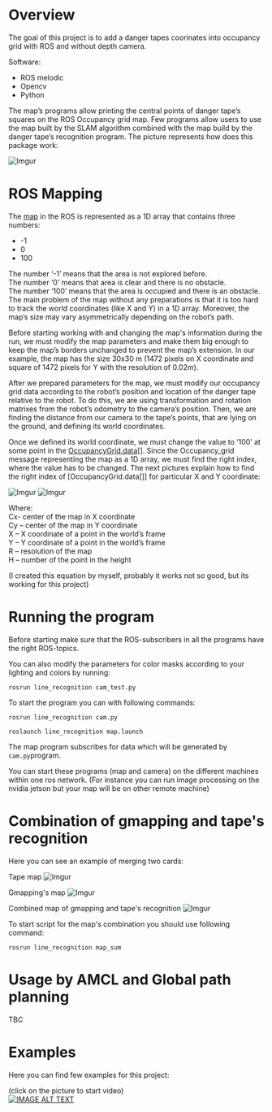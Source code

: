 
# Overview
The goal of this project is to add a danger tapes coorinates into occupancy grid with ROS and without depth camera. 


Software:
- ROS melodic
- Opencv
- Python

The map’s programs allow printing the central points of danger tape’s squares on the ROS Occupancy grid map. Few programs allow users to use the map built by the SLAM algorithm combined with the map build by the danger tape’s recognition program. The picture represents how does this package work:

![Imgur](https://i.imgur.com/RyiM5gF.png)

# ROS Mapping

The [map](http://docs.ros.org/en/melodic/api/nav_msgs/html/msg/OccupancyGrid.html) in the ROS is represented as a 1D array that contains three numbers: 
- -1 
-	0
- 100

The number ‘-1’ means that the area is not explored before.<br/>
The number ‘0’ means that area is clear and there is no obstacle.<br/> 
The number ‘100’ means that the area is occupied and there is an obstacle.<br/> 
The main problem of the map without any preparations is that it is too hard to track the world coordinates (like X and Y) in a 1D array. Moreover, the map’s size may vary asymmetrically depending on the robot’s path.

Before starting working with and changing the map's information during the run, we must modify the map parameters and make them big enough to keep the map’s borders unchanged to prevent the map’s extension. In our example, the map has the size 30x30 m (1472 pixels on X coordinate and square of 1472 pixels for Y with the resolution of 0.02m). 

After we prepared parameters for the map, we must modify our occupancy grid data according to the robot’s position and location of the danger tape relative to the robot. To do this, we are using transformation and rotation matrixes from the robot’s odometry to the camera’s position. Then, we are finding the distance from our camera to the tape’s points, that are lying on the ground, and defining its world coordinates. 

Once we defined its world coordinate, we must change the value to ‘100’ at some point in the [OccupancyGrid.data[]](http://docs.ros.org/en/melodic/api/nav_msgs/html/msg/OccupancyGrid.html). Since the Occupancy_grid message representing the map as a 1D array, we must find the right index, where the value has to be changed. The next pictures explain how to find the right index of [OccupancyGrid.data[]] for particular X and Y coordinate:

![Imgur](https://i.imgur.com/7ktSIlQ.png)
![Imgur](https://i.imgur.com/E6BHjMD.png)

Where:<br/>
Cx- center of the map in X coordinate<br/>
Cy – center of the map in Y coordinate<br/>
X – X coordinate of a point in the world’s frame<br/>
Y – Y coordinate of a point in the world’s frame<br/>
R – resolution of the map<br/>
H – number of the point in the height<br/>

(I created this equation by myself, probably it works not so good, but its working for this project)


# Running the program
Before starting make sure that the ROS-subscribers in all the programs have the right ROS-topics.

You can also modify the parameters for color masks according to your lighting and colors by running:

`rosrun line_recognition cam_test.py`

To start the program you can with following commands:

`rosrun line_recognition cam.py`

`roslaunch line_recognition map.launch`

The map program subscribes for data which will be generated by `cam.py`program. 



You can start these programs (map and camera) on the different machines within one ros network. (For instance you can run image processing on the nvidia jetson but your map will be on other remote machine)

# Combination of gmapping and tape's recognition

Here you can see an example of merging two cards:

Tape map
![Imgur](https://imgur.com/wtYdlNF.png)

Gmapping's map
![Imgur](https://imgur.com/LkmK0Hu.png)

Combined map of gmapping and tape's recognition
![Imgur](https://imgur.com/dKQAUlB.png)

To start script for the map's combination you should use following command:

```rosrun line_recognition map_sum``` 

# Usage by AMCL and Global path planning

TBC

# Examples

Here you can find few examples for this project:

(click on the picture to start video)<br/>
[![IMAGE ALT TEXT](http://img.youtube.com/vi/Qk4FWbUZ-5A/0.jpg)](http://www.youtube.com/watch?v=Qk4FWbUZ-5A "Video Title")




